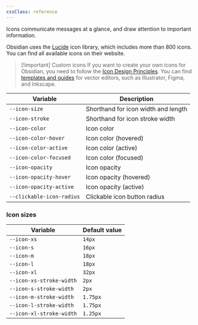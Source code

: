 ```yaml
---
cssClass: reference
---
```


Icons communicate messages at a glance, and draw attention to important information.

Obsidian uses the [Lucide](https://lucide.dev/) icon library, which includes more than 800 icons. You can find all available icons on their website.

> [!important] Custom icons
> If you want to create your own icons for Obsidian, you need to follow the [Icon Design Principles](https://github.com/lucide-icons/lucide/blob/main/docs/icon-design-guide.md). You can find [templates and guides](https://github.com/lucide-icons/lucide/blob/main/CONTRIBUTING.md) for vector editors, such as Illustrator, Figma, and Inkscape.

| Variable                  | Description                         |
| ------------------------- | ----------------------------------- |
| `--icon-size`             | Shorthand for icon width and length |
| `--icon-stroke`           | Shorthand for icon stroke width     |
| `--icon-color`            | Icon color                          |
| `--icon-color-hover`      | Icon color (hovered)                |
| `--icon-color-active`     | Icon color (active)                 |
| `--icon-color-focused`    | Icon color (focused)                |
| `--icon-opacity`          | Icon opacity                        |
| `--icon-opacity-hover`    | Icon opacity (hovered)              |
| `--icon-opacity-active`   | Icon opacity (active)               |
| `--clickable-icon-radius` | Clickable icon button radius        |

### Icon sizes

| Variable                 | Default value |
| ------------------------ | ------------- |
| `--icon-xs`              | `14px`        |
| `--icon-s`               | `16px`        |
| `--icon-m`               | `18px`        |
| `--icon-l`               | `18px`        |
| `--icon-xl`              | `32px`        |
| `--icon-xs-stroke-width` | `2px`         |
| `--icon-s-stroke-width`  | `2px`         |
| `--icon-m-stroke-width`  | `1.75px`      |
| `--icon-l-stroke-width`  | `1.75px`      |
| `--icon-xl-stroke-width` | `1.25px`      |
